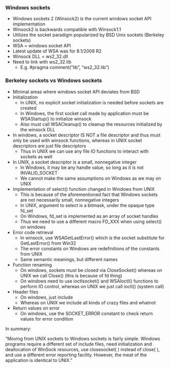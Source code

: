 ### Windows sockets

- Windows sockets 2 (Winsock2) is the current windows socket API implementation
- Winsock2 is backwards compatible with Winsock1.1
- Utilizes the socket paradigm popularized by BSD Unix sockets (Berkeley sockets)
- WSA = windows socket API
- Latest update of WSA was for 8.1/2008 R2
- Winsock DLL = ws2_32.dll
- Need to link with ws2_32.lib
    - E.g. #pragma comment(“lib”, “ws2_32.lib”)

### Berkeley sockets vs Windows sockets

- Minimal areas where windows socket API deviates from BSD 
- Initialization
    - In UNIX, no explicit socket initialization is needed before sockets are created 
    - In Windows, the first socket call made by application must be WSAStartup() to initialize winsock
    - Also must call WSACleanup() to cleanup the resources initialized by the winsock DLL
- In windows, a socket descriptor IS NOT a file descriptor and thus must only be used with winsock functions, whereas in UNIX socket descriptors are just file descriptors
    - Thus in UNIX we can use any file IO functions to interact with sockets as well
- In UNIX, a socket descriptor is a small, nonnegative integer
    - In Windows, it may be any handle value, so long as it is not INVALID_SOCKET
    - We cannot make the same assumptions on Windows as we may on UNIX
- Implementation of select() function changed in Windows from UNIX
    - This is because of the aforementioned fact that Windows sockets are not necessarily small, nonnegative integers
    - In UNIX, argument to select is a bitmask, under the opaque type fd_set
    - On Windows, fd_set is implemented as an array of socket handles
    - Thus we need to use a different macro FD_XXX when using select() on windows
- Error code retrieval 
    - In winsock, use WSAGetLastError() which is the socket substitute for GetLastError() from Win32
    - The error constants on Windows are redefinitions of the constants from UNIX
    - Same semantic meanings, but different names
- Function renaming
    - On windows, sockets must be closed via CloseSocket() whereas on UNIX we call Close() (this is because of fd thing)
    - On windows need to use ioctlsocket() and WSAIoctl() functions to perform IO control, whereas on UNIX we just call ioctl() (system call)
- Header files
    - On windows, just include <Winsock2>
    - Whereas on UNIX we include all kinds of crazy files and whatnot
- Return values on error
    - On windows, use the SOCKET_ERROR constant to check return values for error condition

In summary:

“Moving from UNIX sockets to Windows sockets is fairly simple. Windows programs require a different set of include files, need initialization and deallocation of WinSock resources, use closesocket( ) instead of close( ), and use a different error reporting facility. However, the meat of the application is identical to UNIX.”
